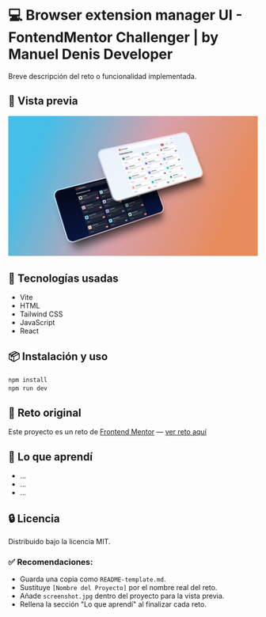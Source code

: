 # 💻 Browser extension manager UI - FontendMentor Challenger | by Manuel Denis Developer

Breve descripción del reto o funcionalidad implementada.

## 📸 Vista previa

![Preview](./public/screenshot-project.jpg)

## 🚀 Tecnologías usadas

- Vite
- HTML 
- Tailwind CSS
- JavaScript
- React

## 📦 Instalación y uso

```bash
npm install
npm run dev
```

## 🎯 Reto original

Este proyecto es un reto de [Frontend Mentor](https://www.frontendmentor.io) — [ver reto aquí](https://www.frontendmentor.io/challenges/...)

## 🧠 Lo que aprendí

- ...
- ...
- ...

## 🔒 Licencia

Distribuido bajo la licencia MIT.


### ✅ Recomendaciones:
- Guarda una copia como `README-template.md`.
- Sustituye `[Nombre del Proyecto]` por el nombre real del reto.
- Añade `screenshot.jpg` dentro del proyecto para la vista previa.
- Rellena la sección "Lo que aprendí" al finalizar cada reto.
